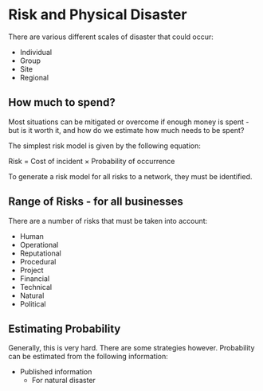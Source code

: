 # Risk and Physical Disaster

There are various different scales of disaster that could occur:
- Individual
- Group
- Site
- Regional

## How much to spend?

Most situations can be mitigated or overcome if enough money is spent - but is it worth it, and how do we estimate how much needs to be spent?

The simplest risk model is given by the following equation:

Risk $=$ Cost of incident $\times$  Probability of occurrence

To generate a risk model for all risks to a network, they must be identified.

## Range of Risks - for all businesses

There are a number of risks that must be taken into account:
- Human
- Operational
- Reputational
- Procedural
- Project
- Financial
- Technical
- Natural
- Political

## Estimating Probability

Generally, this is very hard. There are some strategies however. Probability can be estimated from the following information:

- Published information
	- For natural disaster